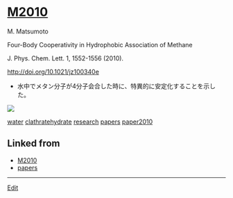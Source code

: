 # [M2010](M2010.md)

M. Matsumoto

Four-Body Cooperativity in Hydrophobic Association of Methane

J. Phys. Chem. Lett. 1, 1552-1556 (2010).

http://doi.org/10.1021/jz100340e


* 水中でメタン分子が4分子会合した時に、特異的に安定化することを示した。

![](https://i.gyazo.com/60afec7fa53ac2336f74db3400b04bf9.gif)

[water](water.md) [clathratehydrate](clathratehydrate.md) [research](research.md) [papers](papers.md) [paper2010](paper2010.md) 


## Linked from

* [M2010](M2010.md)
* [papers](papers.md)


----
[Edit](https://github.com/vitroid/vitroid.github.io/edit/master/MD/M2010.md)
